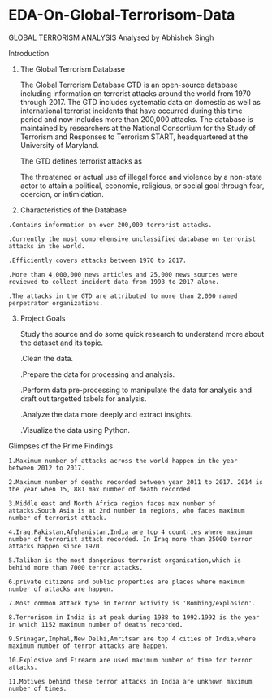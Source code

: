 # EDA-On-Global-Terrorisom-Data
GLOBAL TERRORISM ANALYSIS
Analysed by Abhishek Singh

Introduction

1. The Global Terrorism Database

   The Global Terrorism Database GTD is an open-source database including information on terrorist attacks around the world from 1970 through 2017. The GTD includes      systematic data on domestic as well as international terrorist incidents that have occurred during this time period and now includes more than 200,000 attacks. The    database is maintained by researchers at the National Consortium for the Study of Terrorism and Responses to Terrorism START, headquartered at the University of        Maryland.

   The GTD defines terrorist attacks as

   The threatened or actual use of illegal force and violence by a non-state actor to attain a political, economic, religious, or social goal through fear, coercion,      or  intimidation.
  
  2. Characteristics of the Database

    .Contains information on over 200,000 terrorist attacks.

    .Currently the most comprehensive unclassified database on terrorist attacks in the world.

    .Efficiently covers attacks between 1970 to 2017.

    .More than 4,000,000 news articles and 25,000 news sources were reviewed to collect incident data from 1998 to 2017 alone.

    .The attacks in the GTD are attributed to more than 2,000 named perpetrator organizations.  
  
3. Project Goals 
  
     Study the source and do some quick research to understand more about the dataset and its topic.
  
    .Clean the data.
  
    .Prepare the data for processing and analysis.
  
    .Perform data pre-processing to manipulate the data for analysis and draft out targetted tabels for analysis.
  
    .Analyze the data more deeply and extract insights.
  
    .Visualize the data using Python.
  
Glimpses of the Prime Findings 

    1.Maximum number of attacks across the world happen in the year between 2012 to 2017.

    2.Maximum number of deaths recorded between year 2011 to 2017. 2014 is the year when 15, 881 max number of death recorded.

    3.Middle east and North Africa region faces max number of attacks.South Asia is at 2nd number in regions, who faces maximum number of terrorist attack.

    4.Iraq,Pakistan,Afghanistan,India are top 4 countries where maximum number of terrorist attack recorded. In Iraq more than 25000 terror attacks happen since 1970.

    5.Taliban is the most dangerious terrorist organisation,which is behind more than 7000 terror attacks.

    6.private citizens and public properties are places where maximum number of attacks are happen.

    7.Most common attack type in terror activity is 'Bombing/explosion'.
  
    8.Terrorisom in India is at peak during 1988 to 1992.1992 is the year in which 1152 maximum number of deaths recorded.

    9.Srinagar,Imphal,New Delhi,Amritsar are top 4 cities of India,where maximum number of terror attacks are happen.

    10.Explosive and Firearm are used maximum number of time for terror attacks.

    11.Motives behind these terror attacks in India are unknown maximum number of times.
